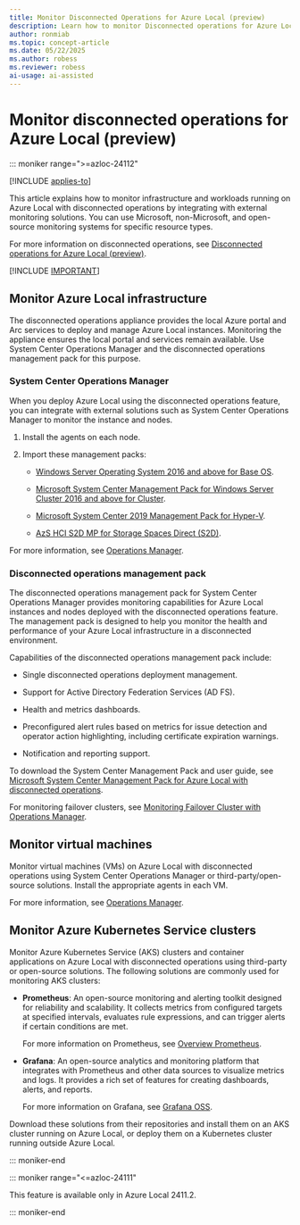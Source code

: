 ```yaml
---
title: Monitor Disconnected Operations for Azure Local (preview)
description: Learn how to monitor Disconnected operations for Azure Local (preview).
author: ronmiab
ms.topic: concept-article
ms.date: 05/22/2025
ms.author: robess
ms.reviewer: robess
ai-usage: ai-assisted
---
```


# Monitor disconnected operations for Azure Local (preview)

::: moniker range=">=azloc-24112"

[!INCLUDE [applies-to](../includes/hci-applies-to-23h2.md)]

This article explains how to monitor infrastructure and workloads running on Azure Local with disconnected operations by integrating with external monitoring solutions. You can use Microsoft, non-Microsoft, and open-source monitoring systems for specific resource types.

For more information on disconnected operations, see [Disconnected operations for Azure Local (preview)](./disconnected-operations-overview.md).

[!INCLUDE [IMPORTANT](../includes/disconnected-operations-preview.md)]

## Monitor Azure Local infrastructure

The disconnected operations appliance provides the local Azure portal and Arc services to deploy and manage Azure Local instances. Monitoring the appliance ensures the local portal and services remain available. Use System Center Operations Manager and the disconnected operations management pack for this purpose.

### System Center Operations Manager

When you deploy Azure Local using the disconnected operations feature, you can integrate with external solutions such as System Center Operations Manager to monitor the instance and nodes.

1. Install the agents on each node.

1. Import these management packs:

    - [Windows Server Operating System 2016 and above for Base OS](https://aka.ms/AAvqh49).

    - [Microsoft System Center Management Pack for Windows Server Cluster 2016 and above for Cluster](https://aka.ms/AAvqwlr).

    - [Microsoft System Center 2019 Management Pack for Hyper-V](https://aka.ms/AAvqh4i).

    - [AzS HCI S2D MP for Storage Spaces Direct (S2D)](https://aka.ms/AAvqwo9).

For more information, see [Operations Manager](/system-center/scom/welcome?view=sc-om-2025&preserve-view=true).

### Disconnected operations management pack

The disconnected operations management pack for System Center Operations Manager provides monitoring capabilities for Azure Local instances and nodes deployed with the disconnected operations feature. The management pack is designed to help you monitor the health and performance of your Azure Local infrastructure in a disconnected environment.

Capabilities of the disconnected operations management pack include:

- Single disconnected operations deployment management.

- Support for Active Directory Federation Services (AD FS).

- Health and metrics dashboards.

- Preconfigured alert rules based on metrics for issue detection and operator action highlighting, including certificate expiration 
warnings.

- Notification and reporting support.

To download the System Center Management Pack and user guide, see [Microsoft System Center Management Pack for Azure Local with disconnected operations](https://aka.ms/disconnected-operations-scom-mp).

For monitoring failover clusters, see [Monitoring Failover Cluster with Operations Manager](/system-center/scom/manage-monitor-clusters-overview).

## Monitor virtual machines

Monitor virtual machines (VMs) on Azure Local with disconnected operations using System Center Operations Manager or third-party/open-source solutions. Install the appropriate agents in each VM.

For more information, see [Operations Manager](/system-center/scom/welcome?view=sc-om-2025&preserve-view=true).

## Monitor Azure Kubernetes Service clusters

Monitor Azure Kubernetes Service (AKS) clusters and container applications on Azure Local with disconnected operations using third-party or open-source solutions. The following solutions are commonly used for monitoring AKS clusters:

- **Prometheus**: An open-source monitoring and alerting toolkit designed for reliability and scalability. It collects metrics from configured targets at specified intervals, evaluates rule expressions, and can trigger alerts if certain conditions are met.

    For more information on Prometheus, see [Overview Prometheus](https://prometheus.io/docs/introduction/overview/).

- **Grafana**: An open-source analytics and monitoring platform that integrates with Prometheus and other data sources to visualize metrics and logs. It provides a rich set of features for creating dashboards, alerts, and reports.

    For more information on Grafana, see [Grafana OSS](https://grafana.com/oss/grafana/).

Download these solutions from their repositories and install them on an AKS cluster running on Azure Local, or deploy them on a Kubernetes cluster running outside Azure Local.

::: moniker-end

::: moniker range="<=azloc-24111"

This feature is available only in Azure Local 2411.2.

::: moniker-end

